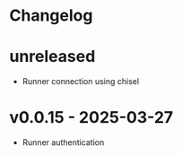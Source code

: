 # Changelog

# unreleased
- Runner connection using chisel

# v0.0.15 - 2025-03-27
- Runner authentication
